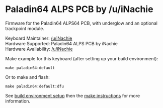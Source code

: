 # Paladin64 ALPS PCB by /u/iNachie

Firmware for the Paladin64 ALPS64 PCB, with underglow and an optional
trackpoint module.

Keyboard Maintainer: [/u/iNachie](https://github.com/nachie)  
Hardware Supported: Paladin64 ALPS PCB by iNachie  
Hardware Availability: [/u/iNachie](https://www.reddit.com/user/inachie/)

Make example for this keyboard (after setting up your build environment):

    make paladin64:default

Or to make and flash:

    make paladin64:default:dfu


See [build environment setup](https://docs.qmk.fm/build_environment_setup.html) then the [make instructions](https://docs.qmk.fm/make_instructions.html) for more information.
